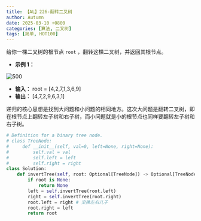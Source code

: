 ```yaml
---
title: 【AL】226-翻转二叉树
author: Autumn
date: 2025-03-10 +0800
categories: [算法, 二叉树]
tags: [简单, HOT100]
---
```


给你一棵二叉树的根节点 `root` ，翻转这棵二叉树，并返回其根节点。

- **示例 1：**

![500](https://assets.leetcode.com/uploads/2021/03/14/invert1-tree.jpg)

- **输入：** root = [4,2,7,1,3,6,9]
- **输出：** [4,7,2,9,6,3,1]

递归的核心思想是找到大问题和小问题的相同地方。这次大问题是翻转二叉树，即在根节点上翻转左子树和右子树，而小问题就是小的根节点也同样要翻转左子树和右子树。

```Python 
# Definition for a binary tree node.
# class TreeNode:
#     def __init__(self, val=0, left=None, right=None):
#         self.val = val
#         self.left = left
#         self.right = right
class Solution:
    def invertTree(self, root: Optional[TreeNode]) -> Optional[TreeNode]:
        if root is None:
            return None
        left = self.invertTree(root.left)
        right = self.invertTree(root.right)
        root.left = right # 交换左右儿子
        root.right = left 
        return root 
```